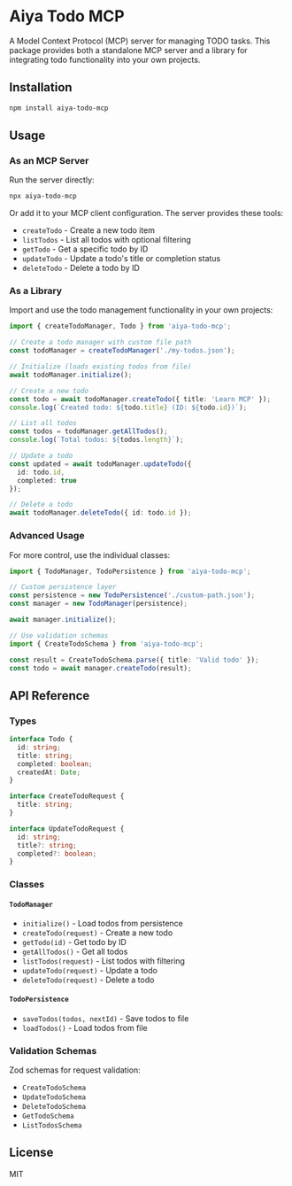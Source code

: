 # Aiya Todo MCP

A Model Context Protocol (MCP) server for managing TODO tasks. This package provides both a standalone MCP server and a library for integrating todo functionality into your own projects.

## Installation

```bash
npm install aiya-todo-mcp
```

## Usage

### As an MCP Server

Run the server directly:
```bash
npx aiya-todo-mcp
```

Or add it to your MCP client configuration. The server provides these tools:
- `createTodo` - Create a new todo item
- `listTodos` - List all todos with optional filtering
- `getTodo` - Get a specific todo by ID
- `updateTodo` - Update a todo's title or completion status
- `deleteTodo` - Delete a todo by ID

### As a Library

Import and use the todo management functionality in your own projects:

```typescript
import { createTodoManager, Todo } from 'aiya-todo-mcp';

// Create a todo manager with custom file path
const todoManager = createTodoManager('./my-todos.json');

// Initialize (loads existing todos from file)
await todoManager.initialize();

// Create a new todo
const todo = await todoManager.createTodo({ title: 'Learn MCP' });
console.log(`Created todo: ${todo.title} (ID: ${todo.id})`);

// List all todos
const todos = todoManager.getAllTodos();
console.log(`Total todos: ${todos.length}`);

// Update a todo
const updated = await todoManager.updateTodo({
  id: todo.id,
  completed: true
});

// Delete a todo
await todoManager.deleteTodo({ id: todo.id });
```

### Advanced Usage

For more control, use the individual classes:

```typescript
import { TodoManager, TodoPersistence } from 'aiya-todo-mcp';

// Custom persistence layer
const persistence = new TodoPersistence('./custom-path.json');
const manager = new TodoManager(persistence);

await manager.initialize();

// Use validation schemas
import { CreateTodoSchema } from 'aiya-todo-mcp';

const result = CreateTodoSchema.parse({ title: 'Valid todo' });
const todo = await manager.createTodo(result);
```

## API Reference

### Types

```typescript
interface Todo {
  id: string;
  title: string;
  completed: boolean;
  createdAt: Date;
}

interface CreateTodoRequest {
  title: string;
}

interface UpdateTodoRequest {
  id: string;
  title?: string;
  completed?: boolean;
}
```

### Classes

#### `TodoManager`
- `initialize()` - Load todos from persistence
- `createTodo(request)` - Create a new todo
- `getTodo(id)` - Get todo by ID
- `getAllTodos()` - Get all todos
- `listTodos(request)` - List todos with filtering
- `updateTodo(request)` - Update a todo
- `deleteTodo(request)` - Delete a todo

#### `TodoPersistence`
- `saveTodos(todos, nextId)` - Save todos to file
- `loadTodos()` - Load todos from file

### Validation Schemas

Zod schemas for request validation:
- `CreateTodoSchema`
- `UpdateTodoSchema`
- `DeleteTodoSchema`
- `GetTodoSchema`
- `ListTodosSchema`

## License

MIT
